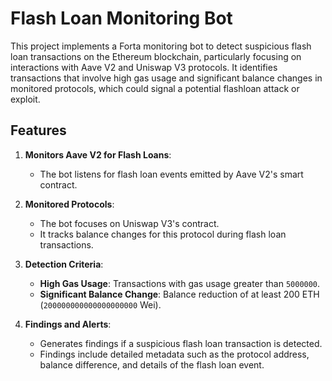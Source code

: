 # Flash Loan Monitoring Bot

This project implements a Forta monitoring bot to detect suspicious flash loan transactions on the Ethereum blockchain, particularly focusing on interactions with Aave V2 and Uniswap V3 protocols. It identifies transactions that involve high gas usage and significant balance changes in monitored protocols, which could signal a potential flashloan attack or exploit.

## Features

1. **Monitors Aave V2 for Flash Loans**:

   - The bot listens for flash loan events emitted by Aave V2's smart contract.

2. **Monitored Protocols**:

   - The bot focuses on Uniswap V3's contract.
   - It tracks balance changes for this protocol during flash loan transactions.

3. **Detection Criteria**:

   - **High Gas Usage**: Transactions with gas usage greater than `5000000`.
   - **Significant Balance Change**: Balance reduction of at least 200 ETH (`200000000000000000000` Wei).

4. **Findings and Alerts**:
   - Generates findings if a suspicious flash loan transaction is detected.
   - Findings include detailed metadata such as the protocol address, balance difference, and details of the flash loan event.
